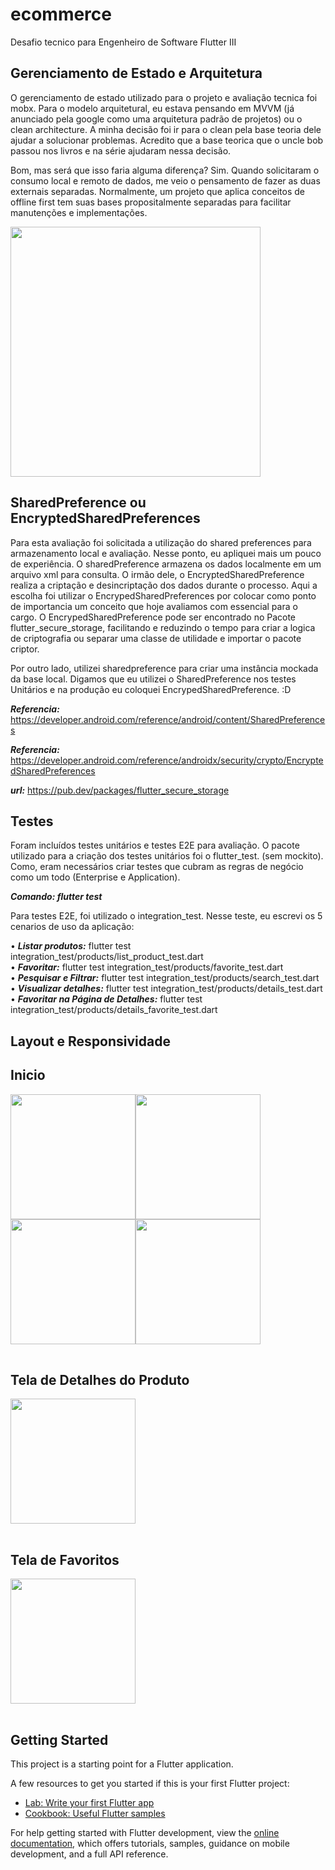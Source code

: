 # ecommerce

Desafio tecnico para Engenheiro de Software Flutter III

## Gerenciamento de Estado e Arquitetura

O gerenciamento de estado utilizado para o projeto e avaliação tecnica foi mobx. Para o modelo arquitetural, eu estava pensando em MVVM (já anunciado pela google como uma arquitetura padrão de projetos) ou o clean architecture. A minha decisão foi ir para o clean pela base teoria dele ajudar a solucionar problemas. Acredito que a base teorica que o uncle bob passou nos livros e na série ajudaram nessa decisão. 

Bom, mas será que isso faria alguma diferença? Sim. Quando solicitaram o consumo local e remoto de dados, me veio o pensamento de fazer as duas externais separadas. Normalmente, um projeto que aplica conceitos de offline first tem suas bases propositalmente separadas para facilitar manutenções e implementações.

<img src=https://github.com/user-attachments/assets/d9e2791a-1d09-472e-b23b-e14680f0e99e width=400/>

## SharedPreference ou EncryptedSharedPreferences

Para esta avaliação foi solicitada a utilização do shared preferences para armazenamento local e avaliação. Nesse ponto, eu apliquei mais um pouco de experiência. O sharedPreference armazena os dados localmente em um arquivo xml para consulta. O irmão dele, o EncryptedSharedPreference realiza a criptação e desincriptação dos dados durante o processo. Aqui a escolha foi utilizar o EncrypedSharedPreferences por colocar como ponto de importancia um conceito que hoje avaliamos com essencial para o cargo. O EncrypedSharedPreference pode ser encontrado no Pacote flutter_secure_storage, facilitando e reduzindo o tempo para criar a logica de criptografia ou separar uma classe de utilidade e importar o pacote criptor.

Por outro lado, utilizei sharedpreference para criar uma instância mockada da base local. Digamos que eu utilizei o SharedPreference nos testes Unitários e na produção eu coloquei EncrypedSharedPreference. :D 

***Referencia:*** https://developer.android.com/reference/android/content/SharedPreferences 

***Referencia:*** https://developer.android.com/reference/androidx/security/crypto/EncryptedSharedPreferences

***url:*** https://pub.dev/packages/flutter_secure_storage

## Testes

Foram incluídos testes unitários e testes E2E para avaliação. O pacote utilizado para a criação dos testes unitários foi o flutter_test. (sem mockito). Como, eram necessários criar testes que cubram as regras de negócio como um todo (Enterprise e Application).

***Comando: flutter test***

Para testes E2E, foi utilizado o integration_test. Nesse teste, eu escrevi os 5 cenarios de uso da aplicação:

• ***Listar produtos:*** flutter test integration_test/products/list_product_test.dart  
• ***Favoritar:***  flutter test integration_test/products/favorite_test.dart  
• ***Pesquisar e Filtrar:***  flutter test integration_test/products/search_test.dart  
• ***Visualizar detalhes:*** flutter test integration_test/products/details_test.dart  
• ***Favoritar na Página de Detalhes:*** flutter test integration_test/products/details_favorite_test.dart  

## Layout e Responsividade

## Inicio

<table>

  <tr>
    <img src=https://github.com/user-attachments/assets/b7aff26a-8378-48d1-8b68-9c468134fbe2  width=200/>
    <img src=https://github.com/user-attachments/assets/5d42e6ba-9b99-4078-a2e0-7b1c5b38bac3  width=200/>
    <img src=https://github.com/user-attachments/assets/826f3bdd-f01a-4131-b5de-906dece21fbd  width=200/>
    <img src=https://github.com/user-attachments/assets/6c80982c-5f52-48d6-8691-b155e424aeda  width=200/>
    
  </tr>
  
</table>

## Tela de Detalhes do Produto

<table>

  <tr>
    <img src=https://github.com/user-attachments/assets/f2140f1d-9f8e-475f-84d4-0b7c21b07062  width=200/>    
  </tr>
  
</table>

## Tela de Favoritos

<table>

  <tr>
    <img src=https://github.com/user-attachments/assets/4f77af7f-67f4-474b-a9af-6dda6757d8e2  width=200/>    
  </tr>
  
</table>


## Getting Started

This project is a starting point for a Flutter application.

A few resources to get you started if this is your first Flutter project:

- [Lab: Write your first Flutter app](https://docs.flutter.dev/get-started/codelab)
- [Cookbook: Useful Flutter samples](https://docs.flutter.dev/cookbook)

For help getting started with Flutter development, view the
[online documentation](https://docs.flutter.dev/), which offers tutorials,
samples, guidance on mobile development, and a full API reference.
